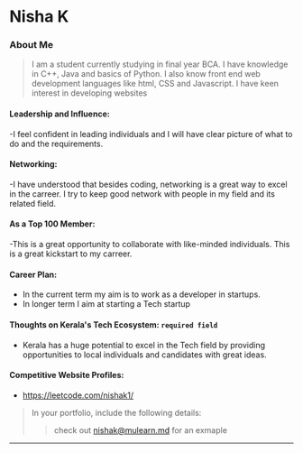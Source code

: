 # Nisha K

### About Me

>  I am a student currently studying in final year BCA. I have knowledge in C++, Java and basics of Python. I also know front end web development languages like html, CSS and Javascript.
> I have keen interest in developing websites

#### Leadership and Influence: 

-I feel confident in leading individuals and I will have clear picture of what to do and the requirements.

#### Networking: 

-I have understood that besides coding, networking is a great way to excel in the carreer. I try to keep good network with people in my field and its related field.

#### As a Top 100 Member: 

-This is a great opportunity to collaborate with like-minded individuals.
This is a great kickstart to my carreer.

#### Career Plan: 

- In the current term my aim is to work as a developer in startups.
- In longer term I aim at starting a Tech startup

#### Thoughts on Kerala's Tech Ecosystem: `required field`

-  Kerala has a huge potential to excel in the Tech field by providing opportunities to local individuals and candidates with great ideas.




#### Competitive Website Profiles:

-  https://leetcode.com/nishak1/


> In your portfolio, include the following details:
>> check out [nishak@mulearn.md](./profile/nishak@mulearn.md) for an exmaple

---



